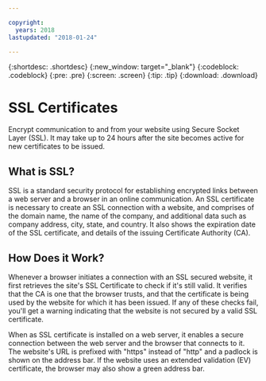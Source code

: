 ```yaml
---

copyright:
  years: 2018
lastupdated: "2018-01-24"

---
```


{:shortdesc: .shortdesc}
{:new_window: target="_blank"}
{:codeblock: .codeblock}
{:pre: .pre}
{:screen: .screen}
{:tip: .tip}
{:download: .download}

# SSL Certificates

Encrypt communication to and from your website using Secure Socket Layer (SSL). It may take up to 24 hours after the site becomes active for new certificates to be issued.

## What is SSL?

SSL is a standard security protocol for establishing encrypted links between a web server and a browser in an online communication. An SSL certificate is necessary to create an SSL connection with a website, and comprises of the domain name, the name of the company, and additional data such as company address, city, state, and country. It also shows the expiration date of the SSL certificate, and details of the issuing Certificate Authority (CA).

## How Does it Work?

Whenever a browser initiates a connection with an SSL secured website, it first retrieves the site's SSL Certificate to check if it's still valid. It  verifies that the CA is one that the browser trusts, and that the certificate is being used by the website for which it has been issued. If any of these checks fail, you'll get a warning indicating that the website is not secured by a valid SSL certificate. 

When as SSL certificate is installed on a web server, it enables a secure connection between the web server and the browser that connects to it. The website's URL is prefixed with "https" instead of "http" and a padlock is shown on the address bar. If the website uses an extended validation (EV) certificate, the browser may also show a green address bar.
